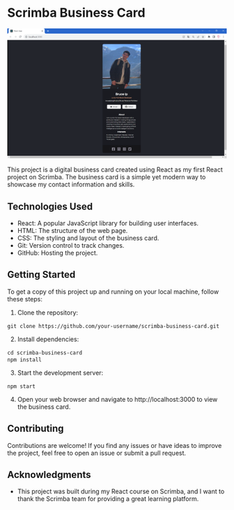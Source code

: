 # Scrimba Business Card

![Scrimba Business Card Screenshot](/screenshot/screenshot.PNG)

This project is a digital business card created using React as my first React project on Scrimba. The business card is a simple yet modern way to showcase my contact information and skills.

## Technologies Used

- React: A popular JavaScript library for building user interfaces.
- HTML: The structure of the web page.
- CSS: The styling and layout of the business card.
- Git: Version control to track changes.
- GitHub: Hosting the project.

## Getting Started

To get a copy of this project up and running on your local machine, follow these steps:

1. Clone the repository:

```
git clone https://github.com/your-username/scrimba-business-card.git
```

2. Install dependencies:

```
cd scrimba-business-card
npm install
```

3. Start the development server:

```
npm start
```

4. Open your web browser and navigate to http://localhost:3000 to view the business card.

## Contributing

Contributions are welcome! If you find any issues or have ideas to improve the project, feel free to open an issue or submit a pull request.


## Acknowledgments

- This project was built during my React course on Scrimba, and I want to thank the Scrimba team for providing a great learning platform.


